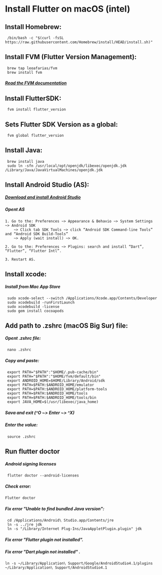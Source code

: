 # Install Flutter on macOS (intel)

## Install Homebrew:

```
 /bin/bash -c "$(curl -fsSL https://raw.githubusercontent.com/Homebrew/install/HEAD/install.sh)"
```

## Install FVM (Flutter Version Management):

```
 brew tap leoafarias/fvm
 brew install fvm
```
##### [Read the FVM documentation](https://fvm.app/)

## Install FlutterSDK:

```
 fvm install flutter_version
```
## Sets Flutter SDK Version as a global:

```
 fvm global flutter_version
```
## Install Java:

```
 brew install java
 sudo ln -sfn /usr/local/opt/openjdk/libexec/openjdk.jdk /Library/Java/JavaVirtualMachines/openjdk.jdk
```
## Install Android Studio (AS):

##### [Download and install Android Studio](https://developer.android.com/studio)

##### Opent AS

	1. Go to the: Preferences ~> Appearance & Behavio ~> System Settings ~> Android SDK 
		~> Click tab SDK Tools ~> click “Android SDK Command-line Tools” and “Android SDK Build-Tools”
		~> Apply (wait install) ~> OK.

	2. Go to the: Preferences ~> Plugins: search and install “Dart”, “Flutter”, “Flutter Intl”.

	3. Restart AS.

## Install xcode:

##### Install from Mac App Store

```
 sudo xcode-select --switch /Applications/Xcode.app/Contents/Developer
 sudo xcodebuild -runFirstLaunch
 sudo xcodebuild -license
 sudo gem install cocoapods
```
## Add path to .zshrc (macOS Big Sur) file:

##### Opent .zshrc file:

```
 nano .zshrc
````
##### Copy and paste:

```
 export PATH="$PATH":"$HOME/.pub-cache/bin"
 export PATH="$PATH":"$HOME/fvm/default/bin"
 export ANDROID_HOME=$HOME/Library/Android/sdk
 export PATH=$PATH:$ANDROID_HOME/emulator
 export PATH=$PATH:$ANDROID_HOME/platform-tools
 export PATH=$PATH:$ANDROID_HOME/tools
 export PATH=$PATH:$ANDROID_HOME/tools/bin
 export JAVA_HOME=$(/usr/libexec/java_home)
```
##### Sava and exit (^O ~> Enter ~> ^X)

##### Enter the value:

```
 source .zshrc
```

## Run flutter doctor

##### Android signing licenses
```
 flutter doctor --android-licenses
```

##### Check error:
```
Flutter doctor
```

##### Fix error "Unable to find bundled Java version":
```
 cd /Applications/Android\ Studio.app/Contents/jre
 ln -s ../jre jdk
 ln -s "/Library/Internet Plug-Ins/JavaAppletPlugin.plugin" jdk
```
##### Fix error "Flutter plugin not installed".
##### Fix error "Dart plugin not installed" .
```
ln -s ~/Library/Application\ Support/Google/AndroidStudio4.1/plugins ~/Library/Application\ Support/AndroidStudio4.1
```

